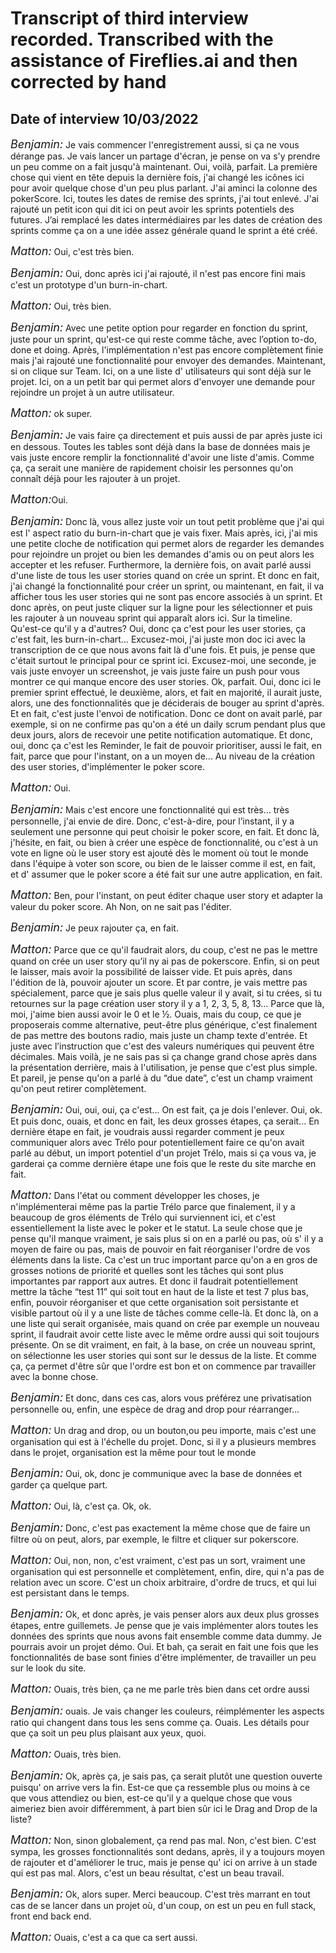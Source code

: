 
# Transcript of third interview recorded. Transcribed with the assistance of Fireflies.ai and then corrected by hand

## Date of interview 10/03/2022


<font size="4">*Benjamin:*</font> Je vais commencer l'enregistrement aussi, si ça ne vous dérange pas. Je vais lancer un partage d'écran, je pense on va s'y prendre un peu comme on a fait jusqu'à maintenant. Oui, voilà, parfait. La première chose qui vient en tête depuis la dernière fois, j'ai changé les icônes ici pour avoir quelque chose d'un peu plus parlant. J'ai aminci la colonne des pokerScore. Ici, toutes les dates de remise  des sprints, j'ai tout enlevé. J'ai rajouté un petit icon qui dit ici on peut avoir les sprints potentiels des futures. J’ai remplacé les dates intermédiaires par les dates de création des sprints comme ça on a une idée assez générale quand le sprint a été créé.

<font size="4">*Matton:*</font> Oui, c'est très bien.

<font size="4">*Benjamin:*</font> Oui, donc après ici j'ai rajouté, il n'est pas encore fini mais c'est un prototype d'un burn-in-chart.

<font size="4">*Matton:*</font> Oui, très bien.

<font size="4">*Benjamin:*</font> Avec une petite option pour regarder en fonction du sprint, juste pour un sprint, qu'est-ce qui reste comme tâche, avec l’option to-do, done et doing. Après, l'implémentation n'est pas encore complètement finie mais j'ai rajouté une fonctionnalité pour envoyer des demandes. Maintenant, si on clique sur Team. Ici, on a une liste d' utilisateurs qui sont déjà sur le projet. Ici, on a un petit bar qui permet alors d'envoyer une demande pour rejoindre un projet à un autre utilisateur.

<font size="4">*Matton:*</font> ok super.

<font size="4">*Benjamin:*</font> Je vais faire ça directement et puis aussi de par après juste ici en dessous. Toutes les tables sont déjà dans la base de données mais je vais juste encore remplir la fonctionnalité d'avoir une liste d'amis.
Comme ça, ça serait une manière de rapidement choisir les personnes qu'on connaît déjà pour les rajouter à un projet.

<font size="4">*Matton:*</font>Oui.

<font size="4">*Benjamin:*</font> Donc là, vous allez juste voir un tout petit problème que j'ai qui est l' aspect ratio du burn-in-chart que je vais fixer. Mais après, ici, j'ai mis une petite cloche de notification qui permet alors de regarder les demandes pour rejoindre un projet ou bien les demandes d'amis ou on peut alors les accepter et les refuser. Furthermore, la dernière fois, on avait parlé aussi d'une liste de tous les user stories quand on crée un sprint. Et donc en fait, j'ai changé la fonctionnalité pour créer un sprint, ou maintenant, en fait, il va afficher tous les user stories qui ne sont pas encore associés à un sprint.
Et donc après, on peut juste cliquer sur la ligne pour les sélectionner et puis les rajouter à un nouveau sprint qui apparaît alors ici. Sur la timeline.
Qu'est-ce qu'il y a d'autres? Oui, donc ça c'est pour les user stories, ça c'est fait, les burn-in-chart… Excusez-moi, j'ai juste mon doc ici avec la transcription de ce que nous avons fait là d'une fois. Et puis, je pense que c'était surtout le principal pour ce sprint ici.
Excusez-moi, une seconde, je vais juste envoyer un screenshot, je vais juste faire un push pour vous montrer ce qui manque encore des user stories. Ok, parfait. Oui, donc ici le premier sprint effectué, le deuxième, alors, et fait en majorité, il aurait juste, alors, une des fonctionnalités que je déciderais de bouger au sprint d'après. Et en fait, c'est juste l'envoi de notification. Donc ce dont on avait parlé, par exemple, si on ne confirme pas qu'on a été un daily scrum pendant plus que deux jours, alors de recevoir une petite notification automatique.
Et donc, oui, donc ça c'est les Reminder, le fait de pouvoir prioritiser, aussi le fait, en fait, parce que pour l'instant, on a un moyen de...
Au niveau de la création des user stories, d'implémenter le poker score.

<font size="4">*Matton:*</font> Oui.

<font size="4">*Benjamin:*</font> Mais c'est encore une fonctionnalité qui est très... très personnelle, j'ai envie de dire. Donc, c'est-à-dire, pour l’instant, il y a seulement une personne qui peut choisir le poker score, en fait. Et donc là, j'hésite, en fait, ou bien à créer une espèce de fonctionnalité, ou c'est à un vote en ligne où le user story est ajouté dès le moment où tout le monde dans l'équipe à voter son score, ou bien de le laisser comme il est, en fait, et d' assumer que le poker score a été fait sur une autre application, en fait.

<font size="4">*Matton:*</font> Ben, pour l'instant,  on peut éditer chaque user story et adapter la valeur du poker score. Ah Non, on ne sait pas l'éditer.

<font size="4">*Benjamin:*</font> Je peux rajouter ça, en fait.

<font size="4">*Matton:*</font> Parce que ce qu'il faudrait alors, du coup, c'est ne pas le mettre quand on crée un user story qu’il ny ai pas de pokerscore. Enfin, si on peut le laisser, mais avoir la possibilité de laisser vide. Et puis après, dans l'édition de là, pouvoir ajouter un score. Et par contre, je vais mettre pas spécialement, parce que je sais plus quelle valeur il y avait, si tu crées, si tu retournes sur la page création user story il y a 1, 2, 3, 5, 8, 13… Parce que là, moi, j'aime bien aussi avoir le 0 et le ½.
Ouais, mais du coup, ce que je proposerais comme alternative, peut-être plus générique, c'est finalement de pas mettre des boutons radio, mais juste un champ texte d'entrée. Et juste avec l’instruction que c'est des valeurs numériques qui peuvent être décimales. Mais voilà, je ne sais pas si ça change grand chose après dans la présentation derrière, mais à l'utilisation, je pense que c'est plus simple. Et pareil, je pense qu'on a parlé à du “due date”, c'est un champ vraiment qu'on peut retirer complètement.

<font size="4">*Benjamin:*</font> Oui, oui, oui, ça c'est... On est fait, ça je dois l'enlever. Oui, ok. Et puis donc, ouais, et donc en fait, les deux grosses étapes, ça serait... En dernière étape en fait, je voudrais aussi regarder comment je peux communiquer alors avec Trélo pour potentiellement faire ce qu'on avait parlé au début, un import potentiel d'un projet Trélo, mais si ça vous va, je garderai ça comme dernière étape une fois que le reste du site marche en fait.

<font size="4">*Matton:*</font> Dans l'état ou comment développer les choses, je n'implémenterai même pas la partie Trélo parce que finalement, il y a beaucoup de gros éléments de Trélo qui surviennent ici, et c'est essentiellement la liste avec le poker et le statut.
La seule chose que je pense qu'il manque vraiment, je sais plus si on en a parlé ou pas, où s' il y a moyen de faire ou pas, mais de pouvoir en fait réorganiser l'ordre de vos éléments dans la liste. Ca c'est un truc important parce qu'on a en gros de grosses notions de priorité et quelles sont les tâches qui sont plus importantes par rapport aux autres. Et donc il faudrait potentiellement mettre la tâche “test 11” qui soit tout en haut de la liste et test 7 plus bas, enfin, pouvoir réorganiser et que cette organisation soit persistante et visible partout où il y a une liste de tâches comme celle-là.
Et donc là, on a une liste qui serait organisée, mais quand on crée par exemple un nouveau sprint, il faudrait avoir cette liste avec le même ordre aussi qui soit toujours présente. On se dit vraiment, en fait, à la base, on crée un nouveau sprint, on sélectionne les user stories qui sont sur le dessus de la liste. Et comme ça, ça permet d'être sûr que l'ordre est bon et on commence par travailler avec la bonne chose.

<font size="4">*Benjamin:*</font> Et donc, dans ces cas, alors vous préférez une privatisation personnelle ou, enfin, une espèce de drag and drop pour réarranger...

<font size="4">*Matton:*</font> Un drag and drop, ou un bouton,ou peu importe, mais c'est une organisation qui est à l'échelle du projet. Donc, si il y a plusieurs membres dans le projet, organisation est la même pour tout le monde



<font size="4">*Benjamin:*</font> Oui, ok, donc je communique avec la base de données et garder ça quelque part.

<font size="4">*Matton:*</font> Oui, là, c'est ça. Ok, ok.

<font size="4">*Benjamin:*</font> Donc, c'est pas exactement la même chose que de faire un filtre où on peut, alors, par exemple, le filtre et cliquer sur pokerscore.

<font size="4">*Matton:*</font> Oui, non, non, c'est vraiment, c'est pas un sort, vraiment une organisation qui est personnelle et complètement, enfin, dire, qui n'a pas de relation avec un score. C'est un choix arbitraire, d'ordre de trucs, et qui lui est persistant dans le temps.

<font size="4">*Benjamin:*</font> Ok, et donc après, je vais penser alors aux deux plus grosses étapes, entre guillemets.
Je pense que je vais implémenter alors toutes les données des sprints que nous avons fait ensemble comme data dummy. Je pourrais avoir un projet démo. Oui. Et bah, ça serait en fait une fois que les fonctionnalités de base sont finies d'être implémenter, de travailler un peu sur le look du site.

<font size="4">*Matton:*</font> Ouais, très bien, ça ne me parle très bien dans cet ordre aussi

<font size="4">*Benjamin:*</font> ouais. Je vais changer les couleurs, réimplémenter les aspects ratio qui changent dans tous les sens comme ça. Ouais. Les détails pour que ça soit un peu plus plaisant aux yeux, quoi.

<font size="4">*Matton:*</font> Ouais, très bien.

<font size="4">*Benjamin:*</font> Ok, après ça, je sais pas, ça serait plutôt une question ouverte puisqu' on arrive vers la fin.
Est-ce que ça ressemble plus ou moins à ce que vous attendiez ou bien, est-ce qu'il y a quelque chose que vous aimeriez bien avoir différemment, à part bien sûr ici le Drag and Drop de la liste?

<font size="4">*Matton:*</font> Non, sinon globalement, ça rend pas mal. Non, c'est bien. C'est sympa, les grosses fonctionnalités sont dedans, après, il y a toujours moyen de rajouter et d'améliorer le truc, mais je pense qu' ici on arrive à un stade qui est pas mal. Alors, c'est un beau résultat, c'est un beau travail.

<font size="4">*Benjamin:*</font> Ok, alors super. Merci beaucoup. C'est très marrant en tout cas de se lancer dans un projet où, d'un coup, on est un peu en full stack, front end back end.

<font size="4">*Matton:*</font> Ouais, c'est a ca que ca sert aussi.
